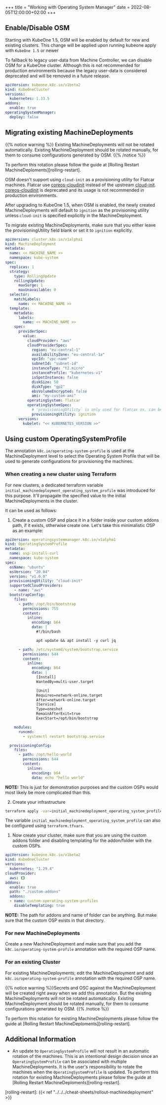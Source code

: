 +++
title = "Working with Operating System Manager"
date = 2022-08-05T12:00:00+02:00
+++

## Enable/Disable OSM

Starting with KubeOne 1.5, OSM will be enabled by default for new and existing clusters. This change will be applied upon running kubeone apply with `KubeOne 1.5` or newer

To fallback to legacy user-data from Machine Controller, we can disable OSM for a KubeOne cluster. Although this is not recommended for production environments because the legacy user-data is considered deprecated and will be removed in a future release.

```yaml
apiVersion: kubeone.k8c.io/v1beta2
kind: KubeOneCluster
versions:
  kubernetes: 1.33.5
addons:
  enable: true
operatingSystemManager:
  deploy: false
```

## Migrating existing MachineDeployments

{{% notice warning %}}
Existing MachineDeployments will not be rotated automatically. Existing MachineDeployment
should be rotated manually, for them to consume configurations generated by OSM.
{{% /notice %}}

To perform this rotation please follow the guide at [Rolling Restart MachineDeploments][rolling-restart].

OSM doesn't support using `cloud-init` as a provisioning utility for Flatcar machines. Flatcar use [coreos-cloudinit](https://github.com/coreos/coreos-cloudinit) instead of the upstream [cloud-init](https://cloud-init.io/). [coreos-cloudinit](https://github.com/coreos/coreos-cloudinit) is deprecated and its usage is not recommended in production environments.

After upgrading to KubeOne 1.5, when OSM is enabled, the newly created MachineDeployments will default to `ignition` as the provisioning utility unless `cloud-init` is specified explicitly in the MachineDeployment.

To migrate existing MachineDeployments, make sure that you either leave the provisioningUtility field blank or set it to `ignition` explicitly.

```yaml
apiVersion: cluster.k8s.io/v1alpha1
kind: MachineDeployment
metadata:
  name: << MACHINE_NAME >>
  namespace: kube-system
spec:
  replicas: 1
  strategy:
    type: RollingUpdate
    rollingUpdate:
      maxSurge: 1
      maxUnavailable: 0
  selector:
    matchLabels:
      name: << MACHINE_NAME >>
  template:
    metadata:
      labels:
        name: << MACHINE_NAME >>
    spec:
      providerSpec:
        value:
          cloudProvider: "aws"
          cloudProviderSpec:
            region: "eu-central-1"
            availabilityZone: "eu-central-1a"
            vpcId: "vpc-name"
            subnetId: "subnet-id"
            instanceType: "t2.micro"
            instanceProfile: "kubernetes-v1"
            isSpotInstance: false
            diskSize: 50
            diskType: "gp2"
            ebsVolumeEncrypted: false
            ami: "my-custom-ami"
          operatingSystem: flatcar
          operatingSystemSpec:
            # 'provisioningUtility` is only used for flatcar os, can be set to ignition or cloud-init. Defaults to ignition.
            provisioningUtility: ignition
      versions:
        kubelet: "<< KUBERNETES_VERSION >>"
```

## Using custom OperatingSystemProfile

The annotation `k8c.io/operating-system-profile` is used at the MachineDeployment level to select the Operating System Profile that will be used to generate configurations for provisioning the machines.

### When creating a new cluster using Terraform

For new clusters, a dedicated terraform variable `initial_machinedeployment_operating_system_profile` was introduced for this purpose. It'll propagate the specified value to the initial MachineDeployments in the cluster.

It can be used as follows:

1. Create a custom OSP and place it in a folder inside your custom addons path, if it exists, otherwise create one. Let's take this minimalistic OSP as an example:

```yaml
apiVersion: operatingsystemmanager.k8c.io/v1alpha1
kind: OperatingSystemProfile
metadata:
  name: osp-install-curl
  namespace: kube-system
spec:
  osName: "ubuntu"
  osVersion: "20.04"
  version: "v1.0.0"
  provisioningUtility: "cloud-init"
  supportedCloudProviders:
    - name: "aws"
  bootstrapConfig:
    files:
      - path: /opt/bin/bootstrap
        permissions: 755
        content:
          inline:
            encoding: b64
            data: |
              #!/bin/bash

              apt update && apt install -y curl jq

      - path: /etc/systemd/system/bootstrap.service
        permissions: 644
        content:
          inline:
            encoding: b64
            data: |
              [Install]
              WantedBy=multi-user.target

              [Unit]
              Requires=network-online.target
              After=network-online.target
              [Service]
              Type=oneshot
              RemainAfterExit=true
              ExecStart=/opt/bin/bootstrap

    modules:
      runcmd:
        - systemctl restart bootstrap.service

  provisioningConfig:
    files:
      - path: /opt/hello-world
        permissions: 644
        content:
          inline:
            encoding: b64
            data: echo "hello world"
```

**NOTE:** This is just for demonstration purposes and the custom OSPs would most likely be more complicated than this.

2. Create your infrastructure

```bash
terraform apply -var=initial_machinedeployment_operating_system_profile=osp-install-curl
```

The variable `initial_machinedeployment_operating_system_profile` can also be configured using `terraform.tfvars`.

1. Now create your cluster, make sure that you are using the custom addons folder and disabling templating for the addon/folder with the custom OSPs.

```yaml
apiVersion: kubeone.k8c.io/v1beta2
kind: KubeOneCluster
versions:
  kubernetes: "1.29.4"
cloudProvider:
  aws: {}
addons:
  enable: true
  path: "./custom-addons"
  addons:
  - name: custom-operating-system-profiles
    disableTemplating: true

```

**NOTE:** The path for addons and name of folder can be anything. But make sure that the custom OSP exists in that directory.

### For new MachineDeployments

Create a new MachineDeployment and make sure that you add the `k8c.io/operating-system-profile` annotation with the required OSP name.

### For an existing Cluster

For existing MachineDeployments; edit the MachineDeployment and add `k8c.io/operating-system-profile` annotation with the required OSP name.

{{% notice warning %}}Secrets and OSC against the MachineDeployment will be created right away when we add this annotation. But the existing MachineDeployments will not be rotated automatically.
Existing MachineDeployment should be rotated manually, for them to consume configurations generated by OSM.
{{% /notice %}}

To perform this rotation for existing MachineDeployments please follow the guide at [Rolling Restart MachineDeploments][rolling-restart].

## Additional Information

- An update to `OperatingSystemProfile` will not result in an automatic rotation of the machines. This is an intentional design decision since an `OperatingSystemProfile` can be associated with multiple MachineDeployments. It is the user's responsibility to rotate the machines when the `OperatingSystemProfile` is updated. To perform this rotation for existing MachineDeployments please follow the guide at [Rolling Restart MachineDeploments][rolling-restart].

[rolling-restart]: {{< ref "../../../cheat-sheets/rollout-machinedeployment" >}}
